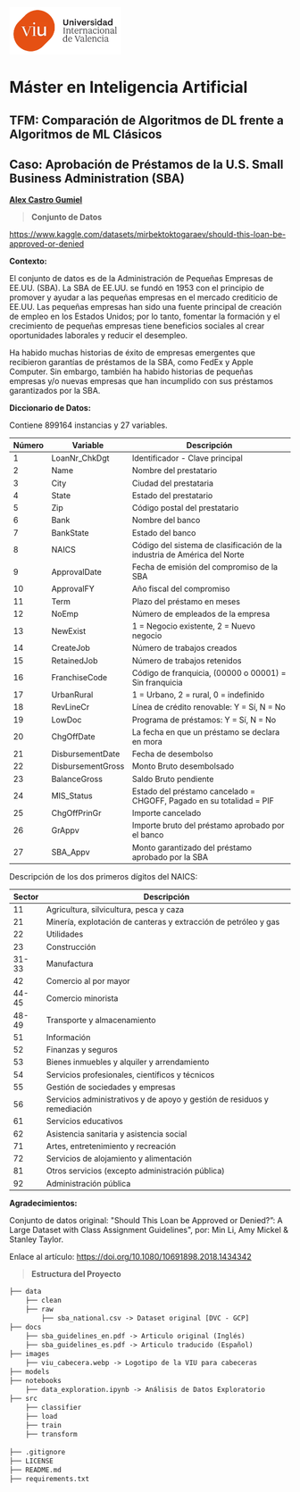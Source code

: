 <img src="images/viu_cabecera.webp" width="200px">

# Máster en Inteligencia Artificial

## TFM: Comparación de Algoritmos de DL frente a Algoritmos de ML Clásicos 
## Caso: Aprobación de Préstamos de la U.S. Small Business Administration (SBA)

[**Alex Castro Gumiel**](https://www.linkedin.com/in/alex-castro-gumiel/)

> **Conjunto de Datos**

https://www.kaggle.com/datasets/mirbektoktogaraev/should-this-loan-be-approved-or-denied

**Contexto:**

El conjunto de datos es de la Administración de Pequeñas Empresas de EE.UU. (SBA). La SBA de EE.UU. se fundó en 1953 con el principio de promover y ayudar a las pequeñas empresas en el mercado crediticio de EE.UU. Las pequeñas empresas han sido una fuente principal de creación de empleo en los Estados Unidos; por lo tanto, fomentar la formación y el crecimiento de pequeñas empresas tiene beneficios sociales al crear oportunidades laborales y reducir el desempleo.

Ha habido muchas historias de éxito de empresas emergentes que recibieron garantías de préstamos de la SBA, como FedEx y Apple Computer. Sin embargo, también ha habido historias de pequeñas empresas y/o nuevas empresas que han incumplido con sus préstamos garantizados por la SBA.

**Diccionario de Datos:**

Contiene 899164 instancias y 27 variables.

|Número|Variable|Descripción|
|------|--------|-----------|
|1|LoanNr_ChkDgt|Identificador - Clave principal|
|2|Name|Nombre del prestatario|
|3|City|Ciudad del prestataria|
|4|State|Estado del prestatario|
|5|Zip|Código postal del prestatario|
|6|Bank|Nombre del banco|
|7|BankState|Estado del banco|
|8|NAICS|Código del sistema de clasificación de la industria de América del Norte|
|9|ApprovalDate|Fecha de emisión del compromiso de la SBA|
|10|ApprovalFY|Año fiscal del compromiso|
|11|Term|Plazo del préstamo en meses|
|12|NoEmp|Número de empleados de la empresa|
|13|NewExist|1 = Negocio existente, 2 = Nuevo negocio|
|14|CreateJob|Número de trabajos creados|
|15|RetainedJob|Número de trabajos retenidos|
|16|FranchiseCode|Código de franquicia, (00000 o 00001) = Sin franquicia|
|17|UrbanRural|1 = Urbano, 2 = rural, 0 = indefinido|
|18|RevLineCr|Línea de crédito renovable: Y = Sí, N = No|
|19|LowDoc|Programa de préstamos: Y = Sí, N = No|
|20|ChgOffDate|La fecha en que un préstamo se declara en mora|
|21|DisbursementDate|Fecha de desembolso|
|22|DisbursementGross|Monto Bruto desembolsado|
|23|BalanceGross|Saldo Bruto pendiente|
|24|MIS_Status|Estado del préstamo cancelado = CHGOFF, Pagado en su totalidad = PIF|
|25|ChgOffPrinGr|Importe cancelado|
|26|GrAppv|Importe bruto del préstamo aprobado por el banco|
|27|SBA_Appv|Monto garantizado del préstamo aprobado por la SBA|

Descripción de los dos primeros dígitos del NAICS:

|Sector|Descripción|
|------|-----------|
|11|Agricultura, silvicultura, pesca y caza|
|21|Minería, explotación de canteras y extracción de petróleo y gas|
|22|Utilidades|
|23|Construcción|
|31-33|Manufactura|
|42|Comercio al por mayor|
|44-45|Comercio minorista|
|48-49|Transporte y almacenamiento|
|51|Información|
|52|Finanzas y seguros|
|53|Bienes inmuebles y alquiler y arrendamiento|
|54|Servicios profesionales, científicos y técnicos|
|55|Gestión de sociedades y empresas|
|56|Servicios administrativos y de apoyo y gestión de residuos y remediación|
|61|Servicios educativos|
|62|Asistencia sanitaria y asistencia social|
|71|Artes, entretenimiento y recreación|
|72|Servicios de alojamiento y alimentación|
|81|Otros servicios (excepto administración pública)|
|92|Administración pública|

**Agradecimientos:**

Conjunto de datos original: "Should This Loan be Approved or Denied?”: A Large Dataset with Class Assignment Guidelines", por: Min Li, Amy Mickel & Stanley Taylor.

Enlace al artículo: https://doi.org/10.1080/10691898.2018.1434342

> **Estructura del Proyecto**

    ├── data
        ├── clean
        ├── raw
            ├── sba_national.csv -> Dataset original [DVC - GCP]
    ├── docs
        ├── sba_guidelines_en.pdf -> Articulo original (Inglés)
        ├── sba_guidelines_es.pdf -> Articulo traducido (Español)
    ├── images
        ├── viu_cabecera.webp -> Logotipo de la VIU para cabeceras
    ├── models
    ├── notebooks
        ├── data_exploration.ipynb -> Análisis de Datos Exploratorio
    ├── src
        ├── classifier
        ├── load
        ├── train
        ├── transform

    ├── .gitignore
    ├── LICENSE
    ├── README.md
    ├── requirements.txt

<!-- ```
$ python3 -m venv venv
$ source venv/bin/activate
$ pip install -r requirements.txt
``` -->
